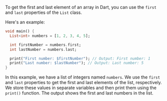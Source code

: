 To get the first and last element of an array in Dart, you can use the `first` and `last` properties of the `List` class.

Here's an example:

```dart
void main() {
  List<int> numbers = [1, 2, 3, 4, 5];

  int firstNumber = numbers.first;
  int lastNumber = numbers.last;

  print("First number: $firstNumber"); // Output: First number: 1
  print("Last number: $lastNumber"); // Output: Last number: 5
}
```

In this example, we have a list of integers named `numbers`. We use the `first` and `last` properties to get the first and last elements of the list, respectively. We store these values in separate variables and then print them using the `print()` function. The output shows the first and last numbers in the list.